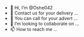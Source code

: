 - 👋 Hi, I’m @Oshe042
- 👀 Contact us for your delivery ...
- 🌱 You can call for your advert ...
- 💞️ I’m looking to collaborate on ...
- 📫 How to reach me ...

<!---
Oshe042 is a ✨ special ✨ repository because its `README.md` (this file) appears on your GitHub profile.
You can click the Preview link to take a look at your changes.
--->
